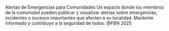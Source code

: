 Alertas de Emergencias para Comunidades
Un espacio donde los miembros de la comunidad pueden publicar y visualizar alertas sobre emergencias, incidentes o sucesos importantes que afecten a su localidad. Mantente informado y contribuye a la seguridad de todos.
@FBN 2025
